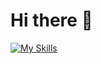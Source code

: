 # Hi there 👋


[![My Skills](https://skillicons.dev/icons?i=windows,linux,kali,ubuntu,docker,redis,mysql,html,css,python,powershell,idea,pycharm,vscode,git,github,vim,md,gmail,obsidian)](https://skillicons.dev)

<!--
<p align="center">
  <a href="https://skillicons.dev">
    <img src="https://skillicons.dev/icons?i=windows,linux,kali,ubuntu,docker,redis,mysql,html,css,python,powershell,idea,pycharm,vscode,git,github,vim,md,gmail,obsidian" />
  </a>
</p>
--!>
